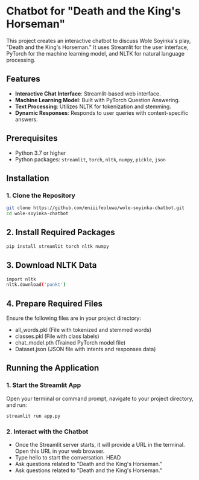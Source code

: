 # Chatbot for "Death and the King's Horseman"

This project creates an interactive chatbot to discuss Wole Soyinka's play, "Death and the King's Horseman." It uses Streamlit for the user interface, PyTorch for the machine learning model, and NLTK for natural language processing.

## Features

- **Interactive Chat Interface**: Streamlit-based web interface.
- **Machine Learning Model**: Built with PyTorch Question Answering.
- **Text Processing**: Utilizes NLTK for tokenization and stemming.
- **Dynamic Responses**: Responds to user queries with context-specific answers.

## Prerequisites

- Python 3.7 or higher
- Python packages: `streamlit`, `torch`, `nltk`, `numpy`, `pickle`, `json`

## Installation

### 1. Clone the Repository

```bash
git clone https://github.com/eniiifeoluwa/wole-soyinka-chatbot.git
cd wole-soyinka-chatbot
```
## 2. Install Required Packages
```bash
pip install streamlit torch nltk numpy
```
## 3. Download NLTK Data
```bash
import nltk
nltk.download('punkt')
```
## 4. Prepare Required Files
Ensure the following files are in your project directory:

* all_words.pkl (File with tokenized and stemmed words)
* classes.pkl (File with class labels)
* chat_model.pth (Trained PyTorch model file)
* Dataset.json (JSON file with intents and responses data)

## Running the Application

### 1. Start the Streamlit App

Open your terminal or command prompt, navigate to your project directory, and run:

```bash
streamlit run app.py
```
### 2. Interact with the Chatbot

* Once the Streamlit server starts, it will provide a URL in the terminal. Open this URL in your web browser.
* Type hello to start the conversation.
HEAD
* Ask questions related to "Death and the King's Horseman."
* Ask questions related to "Death and the King's Horseman."

